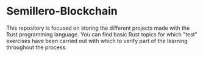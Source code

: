 # Semillero-Blockchain

This repository is focused on storing the different projects made with the Rust programming language. 
You can find basic Rust topics for which "test" exercises have been carried out with which to verify part of the learning throughout the process.
